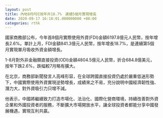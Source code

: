 ```yaml
---
layout: post
title: 內地8月FDI按年升18.7%　連續5個月實現增長
date: 2020-09-17 16:18:01.000000000 +08:00
categories: rthk
---
```


國家商務部公布，今年首8個月實際使用外資(FDI)金額6197.8億元人民幣，按年增長2.6%。單計上月，FDI金額841.3億元人民幣，按年增長18.7%，是連續第5個月實現單月吸收外資金額增長。

1-8月對外非金融類直接投資(ODI)金額4804.5億元人民幣，折合684.8億美元，按年下跌2.6%，跌幅較7月略有擴大。

在北京，商務部新聞發言人高峰形容，在全球跨國直接投資仍處於嚴重低迷形勢下，中國實際使用外資實現逆勢增長，成績來之不易，充分說明中國經濟韌性強、潛力大，對外資吸引力只增不減。

他表示，中國將繼續致力打造市場化、法治化、國際化營商環境，持續改善對外資企業和外國投資者的服務，不斷擴大市場開放水平，讓全球投資者都能分享中國發展機遇，實現互利共贏。
